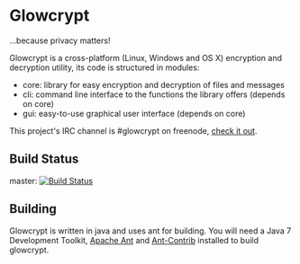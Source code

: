 Glowcrypt
=========
...because privacy matters!

Glowcrypt is a cross-platform (Linux, Windows and OS X) encryption and
decryption utility, its code is structured in modules:

* core: library for easy encryption and decryption of files and messages
* cli: command line interface to the functions the library offers (depends on core)
* gui: easy-to-use graphical user interface (depends on core)

This project's IRC channel is #glowcrypt on freenode, [check it out][webchat].

[webchat]:  https://kiwiirc.com/client/irc.freenode.net/?nick=glow?&theme=cli#glowcrypt

Build Status
------------
master: [![Build Status](https://travis-ci.org/xnrand/glowcrypt.png?branch=master)](https://travis-ci.org/xnrand/glowcrypt)

Building
--------
Glowcrypt is written in java and uses ant for building. You will need
a Java 7 Development Toolkit, [Apache Ant][ant] and [Ant-Contrib][ant-contrib]
installed to build glowcrypt.

[ant]: https://ant.apache.org/
[ant-contrib]: http://ant-contrib.sourceforge.net/
